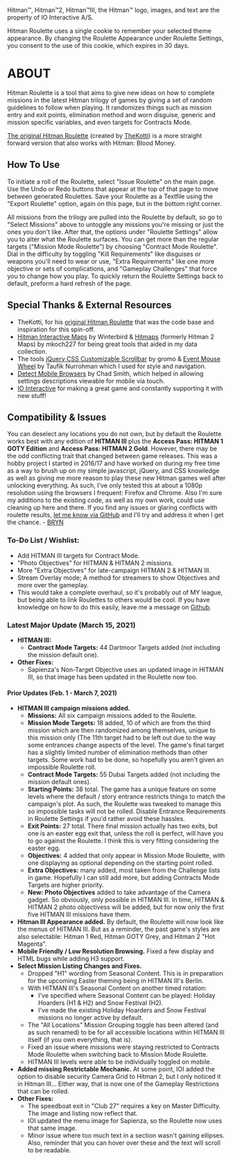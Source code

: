 Hitman™, Hitman™2, Hitman™III, the Hitman™ logo, images, and text are the property of IO Interactive A/S.

Hitman Roulette uses a single cookie to remember your selected theme appearance. By changing the Roulette Appearance under Roulette Settings, you consent to the use of this cookie, which expires in 30 days.

# ABOUT

Hitman Roulette is a tool that aims to give new ideas on how to complete missions in the latest Hitman trilogy of games by giving a set of random guidelines to follow when playing. It randomizes things such as mission entry and exit points, elimination method and worn disguise, generic and mission specific variables, and even targets for Contracts Mode.

[The original Hitman Roulette](https://thekotti.github.io/about.html) (created by [TheKotti](https://twitter.com/TheKotti)) is a more straight forward version that also works with Hitman: Blood Money.

## How To Use

To initiate a roll of the Roulette, select "Issue Roulette" on the main page. Use the Undo or Redo buttons that appear at the top of that page to move between generated Roulettes. Save your Roulette as a Textfile using the "Export Roulette" option, again on this page, but in the bottom right corner.

All missions from the trilogy are pulled into the Roulette by default, so go to "Select Missions" above to untoggle any missions you're missing or just the ones you don't like.
After that, the options under "Roulette Settings" allow you to alter what the Roulette surfaces. You can get more than the regular targets ("Mission Mode Roulette") by choosing "Contract Mode Roulette". Dial in the difficulty by toggling "Kill Requirements" like disguises or weapons you'll need to wear or use, "Extra Requirements" like one more objective or sets of complications, and "Gameplay Challenges" that force you to change how you play.
To quickly return the Roulette Settings back to default, preform a hard refresh of the page.

## Special Thanks & External Resources
* TheKotti, for his [original Hitman Roulette](https://thekotti.github.io/about.html) that was the code base and inspiration for this spin-off.
* [Hitman Interactive Maps](http://hitmanmaps.com/) by Winterbird & [Hitmaps](https://www.hitmaps.com/) (formerly Hitman 2 Maps) by mkoch227 for being great tools that aided in my data collection.
* The tools [jQuery CSS Customizable Scrollbar](https://github.com/gromo/jquery.scrollbar) by gromo & [Event Mouse Wheel](https://www.dte.web.id/2013/02/event-mouse-wheel.html) by Taufik Nurrohman which I used for style and navigation.
* [Detect Mobile Browsers](http://detectmobilebrowsers.com/) by Chad Smith, which helped in allowing settings descriptions viewable for mobile via touch.
* [IO Interactive](https://www.ioi.dk/) for making a great game and constantly supporting it with new stuff!

## Compatibility & Issues

You can deselect any locations you do not own, but by default the Roulette works best with any edition of **HITMAN III** plus the **Access Pass: HITMAN 1 GOTY Edition** and **Access Pass: HITMAN 2 Gold**. However, there may be the odd conflicting trait that changed between game releases.
This was a hobby project I started in 2016/17 and have worked on during my free time as a way to brush up on my simple javascript, jQuery, and CSS knowledge as well as giving me more reason to play these new Hitman games well after unlocking everything. As such, I've only tested this at about a 1080p resolution using the browsers I frequent: Firefox and Chrome. Also I'm sure my additions to the existing code, as well as my own work, could use cleaning up here and there. If you find any issues or glaring conflicts with roulette results, [let me know via GitHub](https://github.com/BRYN4444/HitmanRoulette/issues) and I'll try and address it when I get the chance. - [BRYN](http://bryn.info/)

### To-Do List / Wishlist:
* Add HITMAN III targets for Contract Mode.
* "Photo Objectives" for HITMAN & HITMAN 2 missions.
* More "Extra Objectives" for late-campaign HITMAN 2 & HITMAN III.
* Stream Overlay mode; A method for streamers to show Objectives and more over the gameplay.
* This would take a complete overhaul, so it's probably out of MY league, but being able to link Roulettes to others would be cool. If you have knowledge on how to do this easily, leave me a message on [Github](https://github.com/BRYN4444/HitmanRoulette/issues).

### Latest Major Update (March 15, 2021)
* **HITMAN III:**
  * **Contract Mode Targets:** 44 Dartmoor Targets added (not including the mission default one).
* **Other Fixes:**
  * Sapienza's Non-Target Objective uses an updated image in HITMAN III, so that image has been updated in the Roulette now too.

#### Prior Updates (Feb. 1 - March 7, 2021)
* **HITMAN III campaign missions added.**
  * **Missions:** All six campaign missions added to the Roulette.
  * **Mission Mode Targets:** 18 added, 10 of which are from the third mission which are then randomized among themselves, unique to this mission only (The 11th target had to be left out due to the way some entrances change aspects of the level. The game's final target has a slightly limited number of elimination methods than other targets. Some work had to be done, so hopefully you aren't given an impossible Roulette roll.
  * **Contract Mode Targets:** 55 Dubai Targets added (not including the mission default ones).
  * **Starting Points:** 38 total. The game has a unique feature on some levels where the default / story entrance restricts things to match the campaign's plot. As such, the Roulette was tweaked to manage this so impossible tasks will not be rolled. Disable Entrance Requirements in Roulette Settings if you'd rather avoid these hassles.
  * **Exit Points:** 27 total. There final mission actually has two exits, but one is an easter egg exit that, unless the roll is perfect, will have you to go against the Roulette. I think this is very fitting considering the easter egg.
  * **Objectives:** 4 added that only appear in Mission Mode Roulette, with one displaying as optional depending on the starting point rolled.
  * **Extra Objectives:** many added, most taken from the Challenge lists in game. Hopefully I can still add more, but adding Contracts Mode Targets are higher priority.
  * **New: Photo Objectives** added to take advantage of the Camera gadget. So obviously, only possible in HITMAN III. In time, HITMAN & HITMAN 2 photo objectivess will be added, but for now only the first five HITMAN III missions have them.
* **Hitman III Appearance added.** By default, the Roulette will now look like the menus of HITMAN III. But as a reminder, the past game's styles are also selectable: Hitman 1 Red, Hitman GOTY Grey, and Hitman 2 "Hot Magenta".
* **Mobile Friendly / Low Resolution Browsing.** Fixed a few display and HTML bugs while adding H3 support.
* **Select Mission Listing Changes and Fixes.**
  * Dropped "H1" wording from Seasonal Content. This is in preparation for the upcoming Easter theming being in HITMAN III's Berlin.
  * With HITMAN III's Seasonal Content on another timed rotation:
    * I've specified where Seasonal Content can be played: Holiday Hoarders (H1 & H2) and Snow Festival (H2).
    * I've made the existing Holiday Hoarders and Snow Festival missions no longer active by default.
  * The "All Locations" Mission Grouping toggle has been altered (and as such renamed) to be for all accessible locations within HITMAN III itself (if you own everything, that is).
  * Fixed an issue where missions were staying restricted to Contracts Mode Roulette when switching back to Mission Mode Roulette.
  * HITMAN III levels were able to be individually toggled on mobile. 
* **Added missing Restrictable Mechanic.** At some point, IOI added the option to disable security Camera Grid to Hitman 2, but I only noticed it in Hitman III... Either way, that is now one of the Gameplay Restrictions that can be rolled.
* **Other Fixes:**
  * The speedboat exit in "Club 27" requires a key on Master Difficulty. The image and listing now reflect that.
  * IOI updated the menu image for Sapienza, so the Roulette now uses that same image.
  * Minor issue where too much text in a section wasn't gaining ellipses. Also, reminder that you can hover over these and the text will scroll to be readable.